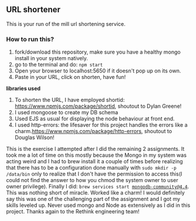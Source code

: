 ## URL shortener
This is your run of the mill url shortening service.
### How to run this?
1. fork/download this repository, make sure you have a healthy mongo install in your system natively.
2. go to the terminal and do: <code>npm start</code> 
3. Open your browser to localhost:5650 if it doesn't pop up on its own. 
4. Paste in your URL, click on shorten, have fun!

**libraries used**
1. To shorten the URL, I have employed shortid: https://www.npmjs.com/package/shortid, shoutout to Dylan Greene!
2. I used mongoose to create my DB schema
3. Used EJS as usual for displaying the node behaviour at front end. 
4. I used http-errors: the lifesaver for this project handles the errors like a charm.https://www.npmjs.com/package/http-errors, shoutout to Douglas Wilson! 

This is the exercise I attempted after I did the remaining 2 assignments. It took me a lot of time on this mostly because the Mongo in my system was acting weird and I had to brew install it a couple of times before realizing that there has to be a configuration done manually with <code>sudo mkdir -p /data/bin</code> only to realize that I don't have the permission to access this(I could not find the answer to how you chmod the system owner to user owner privilege). Finally I did: 
<code>brew services start mongodb-community@4.4</code>. 
This was nothing short of miracle. Worked like a charm!
I would definitely say this was one of the challenging part of the assignment and I got my skills leveled up. Never used mongo and Node as extensively as I did in this project. Thanks again to the Rethink engineering team!

